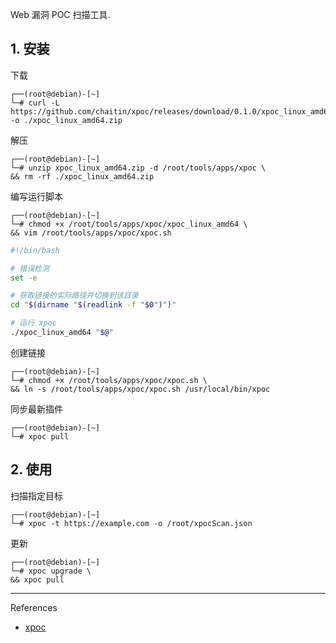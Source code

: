Web 漏洞 POC 扫描工具.

## 1. 安装

下载

```
┌──(root@debian)-[~]
└─# curl -L https://github.com/chaitin/xpoc/releases/download/0.1.0/xpoc_linux_amd64.zip -o ./xpoc_linux_amd64.zip
```

解压

```
┌──(root@debian)-[~]
└─# unzip xpoc_linux_amd64.zip -d /root/tools/apps/xpoc \
&& rm -rf ./xpoc_linux_amd64.zip
```

编写运行脚本

```
┌──(root@debian)-[~]
└─# chmod +x /root/tools/apps/xpoc/xpoc_linux_amd64 \
&& vim /root/tools/apps/xpoc/xpoc.sh
```

```sh
#!/bin/bash

# 错误检测
set -e

# 获取链接的实际路径并切换到该目录
cd "$(dirname "$(readlink -f "$0")")"

# 运行 xpoc
./xpoc_linux_amd64 "$@"
```

创建链接

```
┌──(root@debian)-[~]
└─# chmod +x /root/tools/apps/xpoc/xpoc.sh \
&& ln -s /root/tools/apps/xpoc/xpoc.sh /usr/local/bin/xpoc
```

同步最新插件

```
┌──(root@debian)-[~]
└─# xpoc pull
```

## 2. 使用

扫描指定目标

```
┌──(root@debian)-[~]
└─# xpoc -t https://example.com -o /root/xpocScan.json
```

更新

```
┌──(root@debian)-[~]
└─# xpoc upgrade \
&& xpoc pull
```

---

References

- [xpoc](https://github.com/chaitin/xpoc)
